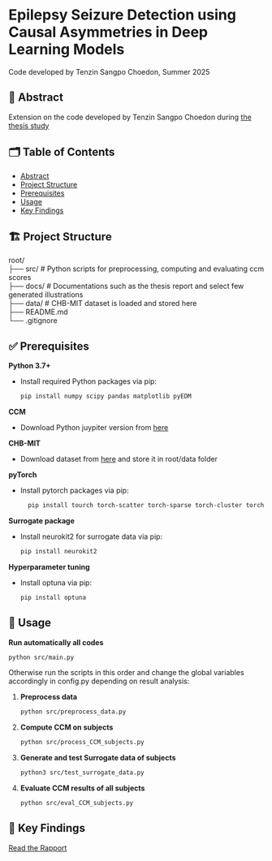 # Epilepsy Seizure Detection using Causal Asymmetries in Deep Learning Models
Code developed by Tenzin Sangpo Choedon, Summer 2025

## 📄 Abstract
Extension on the code developed by Tenzin Sangpo Choedon during [the thesis study](https://github.com/sappoPrivy/Causal_asymmetries_in_epilepsy_using_CCM)

## 🗂️ Table of Contents

- [Abstract](#-abstract)
- [Project Structure](#-project-structure)
- [Prerequisites](#-prerequisites)
- [Usage](#-usage)
- [Key Findings](#-key-findings)

## 🏗️ Project Structure

root/  
├── src/  # Python scripts for preprocessing, computing and evaluating ccm scores  
├── docs/  # Documentations such as the thesis report and select few generated illustrations  
├── data/  # CHB-MIT dataset is loaded and stored here  
├── README.md  
└── .gitignore  

## ✅ Prerequisites

**Python 3.7+**  
- Install required Python packages via pip:  
  ```bash
  pip install numpy scipy pandas matplotlib pyEDM
  ```
**CCM**  
- Download Python juypiter version from [here](https://phdinds-aim.github.io/time_series_handbook/06_ConvergentCrossMappingandSugiharaCausality/ccm_sugihara.html#introduction)

**CHB-MIT**
- Download dataset from [here](https://physionet.org/content/chbmit/1.0.0/#files-panel) and store it in root/data folder 

**pyTorch**
- Install pytorch packages via pip:
  ```bash
    pip install tourch torch-scatter torch-sparse torch-cluster torch-spline-conv torch-geometric
  ```

**Surrogate package**
- Install neurokit2 for surrogate data via pip:
  ```bash
  pip install neurokit2
  ```

**Hyperparameter tuning**
- Install optuna via pip:
  ```bash
  pip install optuna
  ```
  
## 🚀 Usage

**Run automatically all codes**
```bash
python src/main.py
```

Otherwise run the scripts in this order and change the global variables accordingly in config.py depending on result analysis:

1. **Preprocess data**  
   ```bash
   python src/preprocess_data.py
   ```
2. **Compute CCM on subjects**  
   ```bash
   python src/process_CCM_subjects.py
   ```
3. **Generate and test Surrogate data of subjects**  
   ```bash
   python3 src/test_surrogate_data.py
   ```
4. **Evaluate CCM results of all subjects**  
   ```bash
   python src/eval_CCM_subjects.py
   ```

## 📘 Key Findings
[Read the Rapport](docs/Rapport.pdf)

<!--
<p align="center">
  <img src="docs/Overall-asymmetry-index-distribution.png" alt="Overall Asymmetry Index Distribution" width="70%"/>
</p>

<p align="center">
  <img src="docs/Overall-asymmetry-channel-freqs.png" alt="Overall Asymmetry Channel Frequencies" width="70%"/>
</p>
-->
